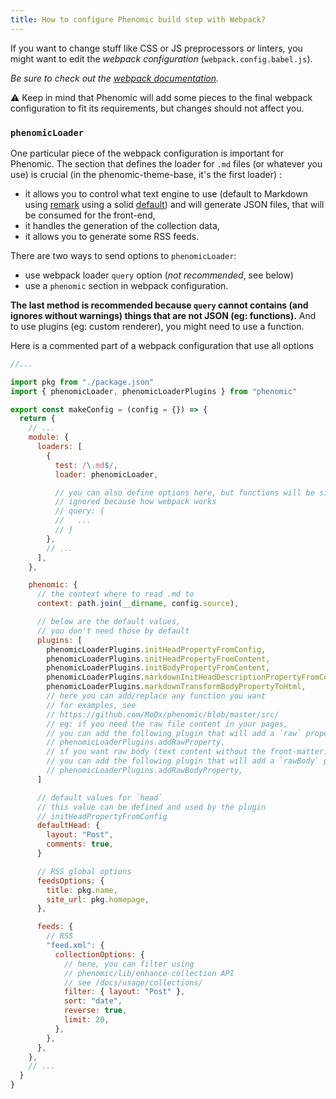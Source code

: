```yaml
---
title: How to configure Phenomic build step with Webpack?
---
```


If you want to change stuff like CSS or JS preprocessors or linters, you might
want to edit the _webpack configuration_ (``webpack.config.babel.js``).

_Be sure to check out the
[webpack documentation](http://webpack.github.io/docs/)._

⚠️ Keep in mind that Phenomic will add some pieces to the final webpack
configuration to fit its requirements, but changes should not affect you.

### ``phenomicLoader``

One particular piece of the webpack configuration is important for Phenomic.
The section that defines the loader for ``.md`` files (or whatever you use)
is crucial (in the phenomic-theme-base, it's the first loader) :

- it allows you to control what text engine to use
  (default to Markdown using [remark](http://remark.js.org/)
  using a solid [default](https://github.com/MoOx/phenomic/blob/master/src/phenomic-loader-plugin-markdown-transform-body-property-to-html/index.js))
  and will generate JSON files, that will be consumed for the front-end,
- it handles the generation of the collection data,
- it allows you to generate some RSS feeds.

There are two ways to send options to ``phenomicLoader``:

- use webpack loader ``query`` option (_not recommended_, see below)
- use a ``phenomic`` section in webpack configuration.

**The last method is recommended because ``query`` cannot contains (and ignores
without warnings) things that are not JSON (eg: functions).**
And to use plugins (eg: custom renderer), you might need to use a function.

Here is a commented part of a webpack configuration that use all options

```js
//...

import pkg from "./package.json"
import { phenomicLoader, phenomicLoaderPlugins } from "phenomic"

export const makeConfig = (config = {}) => {
  return {
    // ...
    module: {
      loaders: [
        {
          test: /\.md$/,
          loader: phenomicLoader,

          // you can also define options here, but functions will be silently
          // ignored because how webpack works
          // query: {
          //   ...
          // }
        },
        // ...
      ],
    },

    phenomic: {
      // the context where to read .md to
      context: path.join(__dirname, config.source),

      // below are the default values,
      // you don't need those by default
      plugins: [
        phenomicLoaderPlugins.initHeadPropertyFromConfig,
        phenomicLoaderPlugins.initHeadPropertyFromContent,
        phenomicLoaderPlugins.initBodyPropertyFromContent,
        phenomicLoaderPlugins.markdownInitHeadDescriptionPropertyFromContent,
        phenomicLoaderPlugins.markdownTransformBodyPropertyToHtml,
        // here you can add/replace any function you want
        // for examples, see
        // https://github.com/MoOx/phenomic/blob/master/src/
        // eg: if you need the raw file content in your pages,
        // you can add the following plugin that will add a `raw` property
        // phenomicLoaderPlugins.addRawProperty,
        // if you want raw body (text content without the front-matter)
        // you can add the following plugin that will add a `rawBody` property
        // phenomicLoaderPlugins.addRawBodyProperty,
      ]

      // default values for `head`
      // this value can be defined and used by the plugin
      // initHeadPropertyFromConfig
      defaultHead: {
        layout: "Post",
        comments: true,
      }

      // RSS global options
      feedsOptions: {
        title: pkg.name,
        site_url: pkg.homepage,
      },

      feeds: {
        // RSS
        "feed.xml": {
          collectionOptions: {
            // here, you can filter using
            // phenomic/lib/enhance-collection API
            // see /docs/usage/collections/
            filter: { layout: "Post" },
            sort: "date",
            reverse: true,
            limit: 20,
          },
        },
      },
    },
    // ...
  }
}
```
